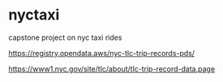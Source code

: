 # nyctaxi
capstone project on nyc taxi rides

https://registry.opendata.aws/nyc-tlc-trip-records-pds/

https://www1.nyc.gov/site/tlc/about/tlc-trip-record-data.page